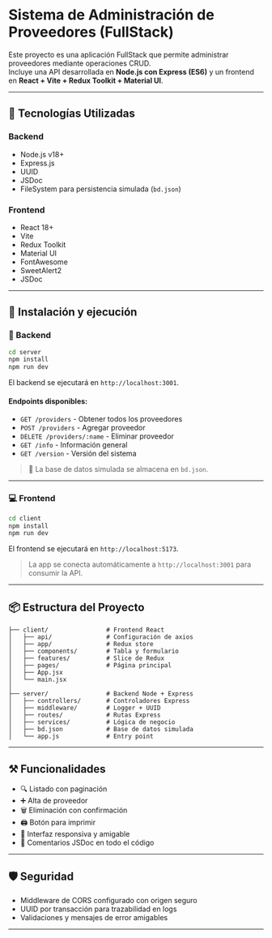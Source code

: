 # Sistema de Administración de Proveedores (FullStack)

Este proyecto es una aplicación FullStack que permite administrar proveedores mediante operaciones CRUD.  
Incluye una API desarrollada en **Node.js con Express (ES6)** y un frontend en **React + Vite + Redux Toolkit + Material UI**.

---

## 🧩 Tecnologías Utilizadas

### Backend
- Node.js v18+
- Express.js
- UUID
- JSDoc
- FileSystem para persistencia simulada (`bd.json`)

### Frontend
- React 18+
- Vite
- Redux Toolkit
- Material UI
- FontAwesome
- SweetAlert2
- JSDoc

---

## 🚀 Instalación y ejecución

### 🔧 Backend

```bash
cd server
npm install
npm run dev
```

El backend se ejecutará en `http://localhost:3001`.

#### Endpoints disponibles:
- `GET /providers` - Obtener todos los proveedores
- `POST /providers` - Agregar proveedor
- `DELETE /providers/:name` - Eliminar proveedor
- `GET /info` - Información general
- `GET /version` - Versión del sistema

> 📁 La base de datos simulada se almacena en `bd.json`.

---

### 💻 Frontend

```bash
cd client
npm install
npm run dev
```

El frontend se ejecutará en `http://localhost:5173`.

> La app se conecta automáticamente a `http://localhost:3001` para consumir la API.

---

## 📦 Estructura del Proyecto

```
├── client/                # Frontend React
│   ├── api/               # Configuración de axios
│   ├── app/               # Redux store
│   ├── components/        # Tabla y formulario
│   ├── features/          # Slice de Redux
│   ├── pages/             # Página principal
│   ├── App.jsx
│   └── main.jsx
│
├── server/                # Backend Node + Express
│   ├── controllers/       # Controladores Express
│   ├── middleware/        # Logger + UUID
│   ├── routes/            # Rutas Express
│   ├── services/          # Lógica de negocio
│   ├── bd.json            # Base de datos simulada
│   └── app.js             # Entry point
```

---

## ⚒️ Funcionalidades

- 🔍 Listado con paginación
- ➕ Alta de proveedor
- 🗑️ Eliminación con confirmación
- 🖨️ Botón para imprimir
- 🎨 Interfaz responsiva y amigable
- 🧾 Comentarios JSDoc en todo el código

---

## 🛡️ Seguridad

- Middleware de CORS configurado con origen seguro
- UUID por transacción para trazabilidad en logs
- Validaciones y mensajes de error amigables

---
